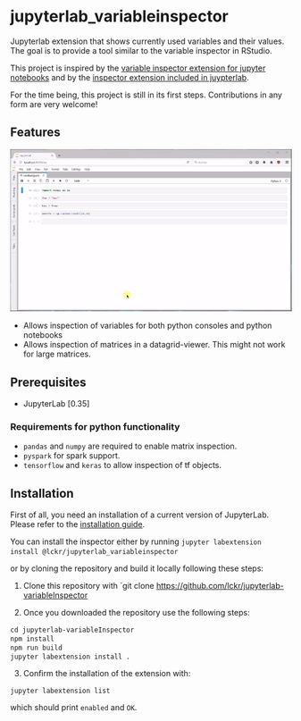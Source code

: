 # jupyterlab_variableinspector



Jupyterlab extension that shows currently used variables and their values. The goal is to provide a tool similar to the variable inspector in RStudio.

This project is inspired by the [variable inspector extension for jupyter notebooks](https://github.com/ipython-contrib/jupyter_contrib_nbextensions/tree/master/src/jupyter_contrib_nbextensions/nbextensions/varInspector) and by the [inspector extension included in juypterlab](https://github.com/jupyterlab/jupyterlab/tree/master/packages/inspector-extension).

For the time being, this project is still in its first steps. Contributions in any form are very welcome!

## Features
![Demogif](early_demo.gif)
- Allows inspection of variables for both python consoles and python notebooks
- Allows inspection of matrices in a datagrid-viewer. This might not work for large matrices.

## Prerequisites

* JupyterLab [0.35] 

### Requirements for python functionality

- `pandas` and `numpy` are required to enable matrix inspection.
- `pyspark` for spark support.
- `tensorflow` and `keras` to allow inspection of tf objects.



## Installation
First of all, you need an installation of a current version of JupyterLab. Please refer to the [installation guide](https://github.com/jupyterlab/jupyterlab#installation).

You can install the inspector either by running 
`jupyter labextension install @lckr/jupyterlab_variableinspector`

or by cloning the repository and build it locally following these steps:


1. Clone this repository with `git clone https://github.com/lckr/jupyterlab-variableInspector

2. Once you downloaded the repository use the following steps:
```
cd jupyterlab-variableInspector
npm install
npm run build 
jupyter labextension install . 
``` 

3. Confirm the installation of the extension with:
```
jupyter labextension list
```
which should print `enabled` and `OK`.



